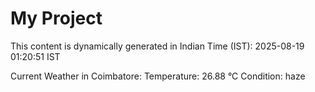 # My Project

This content is dynamically generated in Indian Time (IST): 2025-08-19 01:20:51 IST


Current Weather in Coimbatore:
Temperature: 26.88 °C
Condition: haze
